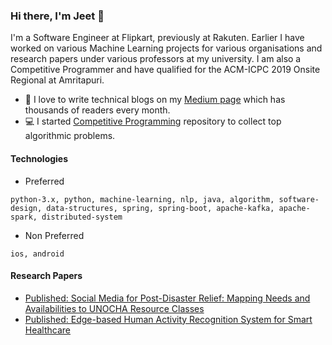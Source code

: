 ### Hi there, I'm Jeet 👋

I'm a Software Engineer at Flipkart, previously at Rakuten. Earlier I have worked on various Machine Learning projects for various organisations and research papers under various professors at my university. I am also a Competitive Programmer and have qualified for the ACM-ICPC 2019 Onsite Regional at Amritapuri.

- 📝 I love to write technical blogs on my [Medium page](https://medium.com/@amitrajit_bose) which has thousands of readers every month.
- 💻 I started [Competitive Programming](https://github.com/amitrajitbose/Competitive_Programming) repository to collect top algorithmic problems.

#### Technologies

- Preferred

```
python-3.x, python, machine-learning, nlp, java, algorithm, software-design, data-structures, spring, spring-boot, apache-kafka, apache-spark, distributed-system
```
- Non Preferred
```
ios, android
```

#### Research Papers
- [Published: Social Media for Post-Disaster Relief: Mapping Needs and Availabilities to UNOCHA Resource Classes
](https://dl.acm.org/doi/10.1145/3491003.3493236)
- [Published: Edge-based Human Activity Recognition System for Smart Healthcare](https://link.springer.com/article/10.1007/s40031-021-00663-w)

<!--
**amitrajitbose/amitrajitbose** is a ✨ _special_ ✨ repository because its `README.md` (this file) appears on your GitHub profile.

Here are some ideas to get you started:

- 🔭 I’m currently working on ...
- 🌱 I’m currently learning ...
- 👯 I’m looking to collaborate on ...
- 🤔 I’m looking for help with ...
- 💬 Ask me about ...
- 📫 How to reach me: ...
- 😄 Pronouns: ...
- ⚡ Fun fact: ...
-->
